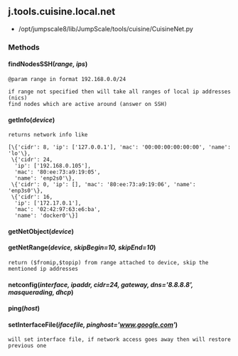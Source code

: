 <!-- toc -->
## j.tools.cuisine.local.net

- /opt/jumpscale8/lib/JumpScale/tools/cuisine/CuisineNet.py

### Methods

#### findNodesSSH(*range, ips*) 

```
@param range in format 192.168.0.0/24

if range not specified then will take all ranges of local ip addresses (nics)
find nodes which are active around (answer on SSH)

```

#### getInfo(*device*) 

```
returns network info like

[\{'cidr': 8, 'ip': ['127.0.0.1'], 'mac': '00:00:00:00:00:00', 'name': 'lo'\},
 \{'cidr': 24,
  'ip': ['192.168.0.105'],
  'mac': '80:ee:73:a9:19:05',
  'name': 'enp2s0'\},
 \{'cidr': 0, 'ip': [], 'mac': '80:ee:73:a9:19:06', 'name': 'enp3s0'\},
 \{'cidr': 16,
  'ip': ['172.17.0.1'],
  'mac': '02:42:97:63:e6:ba',
  'name': 'docker0'\}]

```

#### getNetObject(*device*) 

#### getNetRange(*device, skipBegin=10, skipEnd=10*) 

```
return ($fromip,$topip) from range attached to device, skip the mentioned ip addresses

```

#### netconfig(*interface, ipaddr, cidr=24, gateway, dns='8.8.8.8', masquerading, dhcp*) 

#### ping(*host*) 

#### setInterfaceFile(*ifacefile, pinghost='www.google.com'*) 

```
will set interface file, if network access goes away then will restore previous one

```

